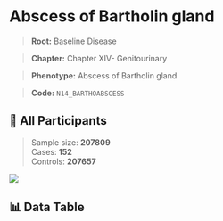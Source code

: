 # Abscess of Bartholin gland

> **Root:** Baseline Disease  

> **Chapter:** Chapter XIV- Genitourinary  

> **Phenotype:** Abscess of Bartholin gland  

> **Code:** `N14_BARTHOABSCESS`

## 🧪 All Participants  
> Sample size: **207809**  
> Cases: **152**  
> Controls: **207657**
<img src="/Sensitive/Figures/ALL/Baseline/N14_BARTHOABSCESS.png"/>

## 📊 Data Table
<CsvTableMRF src="/Sensitive/Data/ALL/Baseline/LG_N14_BARTHOABSCESS.csv"/>

